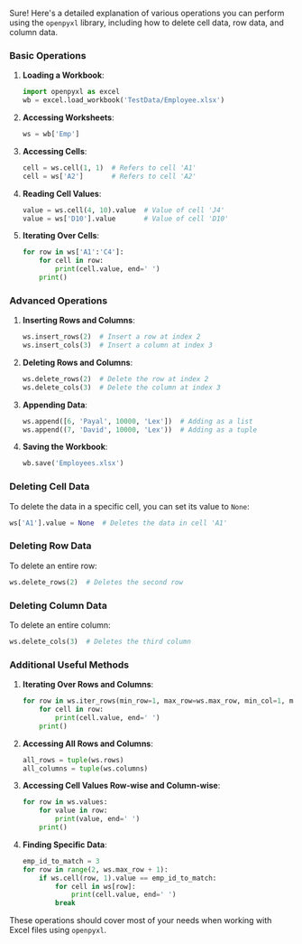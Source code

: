 Sure! Here's a detailed explanation of various operations you can perform using the `openpyxl` library, including how to delete cell data, row data, and column data.

### Basic Operations

1. **Loading a Workbook**:
   ```python
   import openpyxl as excel
   wb = excel.load_workbook('TestData/Employee.xlsx')
   ```

2. **Accessing Worksheets**:
   ```python
   ws = wb['Emp']
   ```

3. **Accessing Cells**:
   ```python
   cell = ws.cell(1, 1)  # Refers to cell 'A1'
   cell = ws['A2']       # Refers to cell 'A2'
   ```

4. **Reading Cell Values**:
   ```python
   value = ws.cell(4, 10).value  # Value of cell 'J4'
   value = ws['D10'].value       # Value of cell 'D10'
   ```

5. **Iterating Over Cells**:
   ```python
   for row in ws['A1':'C4']:
       for cell in row:
           print(cell.value, end=' ')
       print()
   ```

### Advanced Operations

1. **Inserting Rows and Columns**:
   ```python
   ws.insert_rows(2)  # Insert a row at index 2
   ws.insert_cols(3)  # Insert a column at index 3
   ```

2. **Deleting Rows and Columns**:
   ```python
   ws.delete_rows(2)  # Delete the row at index 2
   ws.delete_cols(3)  # Delete the column at index 3
   ```

3. **Appending Data**:
   ```python
   ws.append([6, 'Payal', 10000, 'Lex'])  # Adding as a list
   ws.append((7, 'David', 10000, 'Lex'))  # Adding as a tuple
   ```

4. **Saving the Workbook**:
   ```python
   wb.save('Employees.xlsx')
   ```

### Deleting Cell Data

To delete the data in a specific cell, you can set its value to `None`:
```python
ws['A1'].value = None  # Deletes the data in cell 'A1'
```

### Deleting Row Data

To delete an entire row:
```python
ws.delete_rows(2)  # Deletes the second row
```

### Deleting Column Data

To delete an entire column:
```python
ws.delete_cols(3)  # Deletes the third column
```

### Additional Useful Methods

1. **Iterating Over Rows and Columns**:
   ```python
   for row in ws.iter_rows(min_row=1, max_row=ws.max_row, min_col=1, max_col=ws.max_column):
       for cell in row:
           print(cell.value, end=' ')
       print()
   ```

2. **Accessing All Rows and Columns**:
   ```python
   all_rows = tuple(ws.rows)
   all_columns = tuple(ws.columns)
   ```

3. **Accessing Cell Values Row-wise and Column-wise**:
   ```python
   for row in ws.values:
       for value in row:
           print(value, end=' ')
       print()
   ```

4. **Finding Specific Data**:
   ```python
   emp_id_to_match = 3
   for row in range(2, ws.max_row + 1):
       if ws.cell(row, 1).value == emp_id_to_match:
           for cell in ws[row]:
               print(cell.value, end=' ')
           break
   ```

These operations should cover most of your needs when working with Excel files using `openpyxl`.